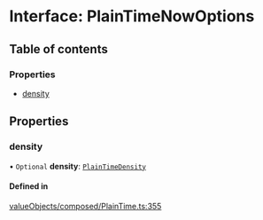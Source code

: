 # Interface: PlainTimeNowOptions

## Table of contents

### Properties

- [density](../wiki/PlainTimeNowOptions#density)

## Properties

### density

• `Optional` **density**: [`PlainTimeDensity`](../wiki/Exports#plaintimedensity)

#### Defined in

[valueObjects/composed/PlainTime.ts:355](https://github.com/pcprinz/DDD-basics/blob/f16da81/src/valueObjects/composed/PlainTime.ts#L355)
